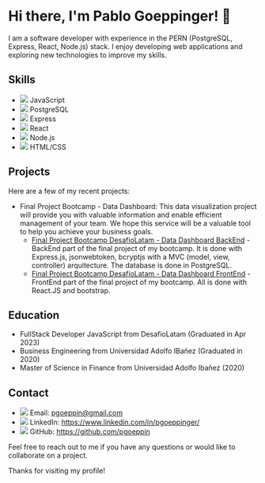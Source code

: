 # Hi there, I'm Pablo Goeppinger! 👋

I am a software developer with experience in the PERN (PostgreSQL, Express, React, Node.js) stack. I enjoy developing web applications and exploring new technologies to improve my skills.

## Skills

- <img src="https://img.icons8.com/color/24/000000/javascript.png"/> JavaScript
- <img src="https://img.icons8.com/color/24/000000/postgreesql.png"/> PostgreSQL
- <img src="https://img.icons8.com/color/24/000000/express.png"/> Express
- <img src="https://img.icons8.com/color/24/000000/react-native.png"/> React
- <img src="https://img.icons8.com/color/24/000000/nodejs.png"/> Node.js
- <img src="https://img.icons8.com/color/24/000000/html-5.png"/> HTML/CSS

## Projects

Here are a few of my recent projects:
- Final Project Bootcamp - Data Dashboard: This data visualization project will provide you with valuable information and enable efficient management of your team. We hope this service will be a valuable tool to help you achieve your business goals.
  - [Final Project Bootcamp DesafioLatam - Data Dashboard BackEnd](https://github.com/Sherydan/backend-proyecto-final) - BackEnd part of the final project of my bootcamp. It is done with Express.js, jsonwebtoken, bcryptjs with a MVC (model, view, controller) arquitecture. The database is done in PostgreSQL.
  - [Final Project Bootcamp DesafioLatam - Data Dashboard FrontEnd](https://github.com/Sherydan/proyecto-final-frontend) - FrontEnd part of the final project of my bootcamp. All is done with React.JS and bootstrap.

## Education

- FullStack Developer JavaScript from DesafioLatam (Graduated in Apr 2023)
- Business Engineering from Universidad Adolfo IBañez (Graduated in 2020)
- Master of Science in Finance from Universidad Adolfo Ibañez (2020)
## Contact

- <img src="https://img.icons8.com/fluent/24/000000/email-open.png"/> Email: pgoeppin@gmail.com
- <img src="https://img.icons8.com/color/24/000000/linkedin.png"/> LinkedIn: https://www.linkedin.com/in/pgoeppinger/
- <img src="https://img.icons8.com/material-rounded/24/000000/github.png"/> GitHub: https://github.com/pgoeppin

Feel free to reach out to me if you have any questions or would like to collaborate on a project.

Thanks for visiting my profile!
